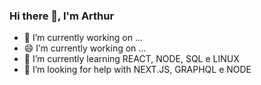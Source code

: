 ### Hi there 👋, I'm Arthur

- 🔭 I’m currently working on ...
- 😄 I’m currently working on ...
- 🌱 I’m currently learning REACT, NODE, SQL e LINUX
- 🤔 I’m looking for help with NEXT.JS, GRAPHQL e NODE


<!--
**Hakuxe/Hakuxe** is a ✨ _special_ ✨ repository because its `README.md` (this file) appears on your GitHub profile.

Here are some ideas to get you started:

- 🔭 I’m currently working on ...
- 🌱 I’m currently learning ...
- 👯 I’m looking to collaborate on ...
- 🤔 I’m looking for help with ...
- 💬 Ask me about ...
- 📫 How to reach me: ...
- 😄 Pronouns: ...
- ⚡ Fun fact: ...
-->
